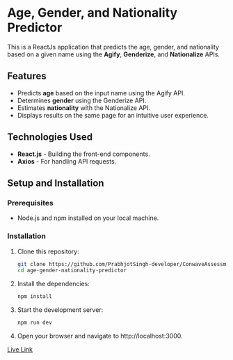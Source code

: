 # Age, Gender, and Nationality Predictor

This is a ReactJs application that predicts the age, gender, and nationality based on a given name using the **Agify**, **Genderize**, and **Nationalize** APIs.

## Features

- Predicts **age** based on the input name using the Agify API.
- Determines **gender** using the Genderize API.
- Estimates **nationality** with the Nationalize API.
- Displays results on the same page for an intuitive user experience.

## Technologies Used

- **React.js** - Building the front-end components.
- **Axios** - For handling API requests.

## Setup and Installation

### Prerequisites
- Node.js and npm installed on your local machine.

### Installation

1. Clone this repository:

   ```bash
   git clone https://github.com/PrabhjotSingh-developer/ConwaveAssessment.git
   cd age-gender-nationality-predictor

2. Install the dependencies:
   ```bash
   npm install

3. Start the development server:
   ```bash
   npm run dev

4. Open your browser and navigate to http://localhost:3000.

[Live Link](https://guessinfo.netlify.app/)

